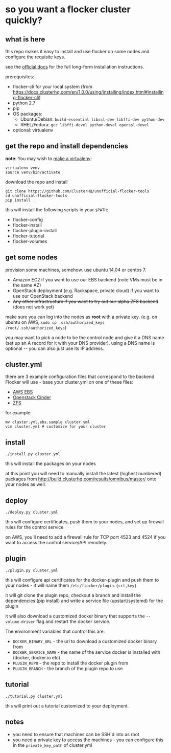 # so you want a flocker cluster quickly?

## what is here

this repo makes it easy to install and use flocker on some nodes and configure the requisite keys.

see the [official docs](https://docs.clusterhq.com/en/1.0.0/using/installing/index.html) for the full long-form installation instructions.

prerequisites:

* flocker-cli for your local system (from https://docs.clusterhq.com/en/1.0.0/using/installing/index.html#installing-flocker-cli)
* python 2.7
* pip
* OS packages:
  * Ubuntu/Debian: `build-essential libssl-dev libffi-dev python-dev`
  * RHEL/Fedora: `gcc libffi-devel python-devel openssl-devel`
* optional: virtualenv

## get the repo and install dependencies

**note**: You may wish to [make a virtualenv](http://docs.python-guide.org/en/latest/dev/virtualenvs/):

```
virtualenv venv
source venv/bin/activate
```

download the repo and install

```
git clone https://github.com/ClusterHQ/unofficial-flocker-tools
cd unofficial-flocker-tools
pip install .
```

this will install the following scripts in your `$PATH`:

* flocker-config
* flocker-install
* flocker-plugin-install
* flocker-tutorial
* flocker-volumes

## get some nodes

provision some machines, somehow. use ubuntu 14.04 or centos 7.

* Amazon EC2 if you want to use our EBS backend (note VMs must be in the same AZ)
* OpenStack deployment (e.g. Rackspace, private cloud) if you want to use our OpenStack backend
* ~~Any other infrastructure if you want to try out our alpha ZFS backend~~ (does not work yet)

make sure you can log into the nodes as **root** with a private key. (e.g. on ubuntu on AWS, `sudo cp .ssh/authorized_keys /root/.ssh/authorized_keys`)

you may want to pick a node to be the control node and give it a DNS name (set up an A record for it with your DNS provider). using a DNS name is optional -- you can also just use its IP address.

## cluster.yml

there are 3 example configuration files that correspond to the backend Flocker will use - base your cluster.yml on one of these files:

 * [AWS EBS](cluster.yml.ebs.sample)
 * [Openstack Cinder](cluster.yml.openstack.sample)
 * [ZFS](cluster.yml.zfs.sample)

for example:

```
mv cluster.yml.ebs.sample cluster.yml
vim cluster.yml # customize for your cluster
```

## install

```
./install.py cluster.yml
```

this will install the packages on your nodes

at this point you will need to manually install the latest (highest numbered) packages from http://build.clusterhq.com/results/omnibus/master/ onto your nodes as well.


## deploy

```
./deploy.py cluster.yml
```

this will configure certificates, push them to your nodes, and set up firewall rules for the control service

on AWS, you'll need to add a firewall rule for TCP port 4523 and 4524 if you want to access the control service/API remotely.

## plugin

```
./plugin.py cluster.yml
```

this will configure api certificates for the docker-plugin and push them to your nodes - it will name them `/etc/flocker/plugin.{crt,key}`

it will git clone the plugin repo, checkout a branch and install the dependencies (pip install) and write a service file (upstart/systemd) for the plugin

it will also download a customized docker binary that supports the `--volume-driver` flag and restart the docker service.

The environment variables that control this are:

 * `DOCKER_BINARY_URL` - the url to download a customized docker binary from
 * `DOCKER_SERVICE_NAME` - the name of the service docker is installed with (docker, docker.io etc)
 * `PLUGIN_REPO` - the repo to install the docker plugin from
 * `PLUGIN_BRANCH` - the branch of the plugin repo to use

## tutorial

```
./tutorial.py cluster.yml
```

this will print out a tutorial customized to your deployment.

## notes

* you need to ensure that machines can be SSH'd into as root
* you need a private key to access the machines - you can configure this in the `private_key_path` of cluster.yml
